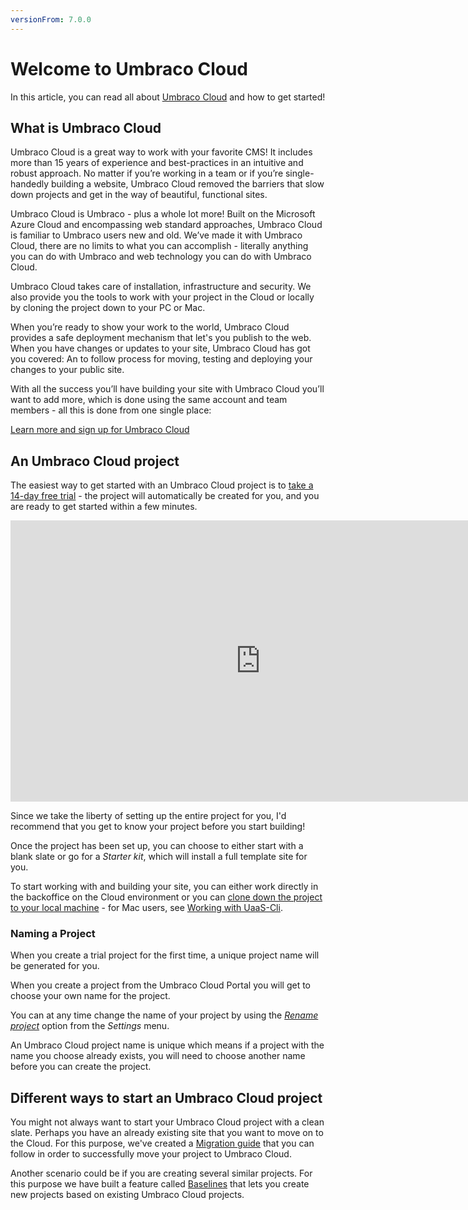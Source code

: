 ```yaml
---
versionFrom: 7.0.0
---
```


# Welcome to Umbraco Cloud

In this article, you can read all about [Umbraco Cloud](https://umbraco.com/products/umbraco-cloud/) and how to get started!

## What is Umbraco Cloud

Umbraco Cloud is a great way to work with your favorite CMS! It includes more than 15 years of experience and best-practices in an intuitive and robust approach. No matter if you’re working in a team or if you’re single-handedly building a website, Umbraco Cloud removed the barriers that slow down projects and get in the way of beautiful, functional sites.

Umbraco Cloud is Umbraco - plus a whole lot more! Built on the Microsoft Azure Cloud and encompassing web standard approaches, Umbraco Cloud is familiar to Umbraco users new and old. We’ve made it with Umbraco Cloud, there are no limits to what you can accomplish - literally anything you can do with Umbraco and web technology you can do with Umbraco Cloud.

Umbraco Cloud takes care of installation, infrastructure and security. We also provide you the tools to work with your project in the Cloud or locally by cloning the project down to your PC or Mac.

When you’re ready to show your work to the world, Umbraco Cloud provides a safe deployment mechanism that let's you publish to the web. When you have changes or updates to your site, Umbraco Cloud has got you covered: An to follow process for moving, testing and deploying your changes to your public site.

With all the success you’ll have building your site with Umbraco Cloud you’ll want to add more, which is done using the same account and team members - all this is done from one single place:

[Learn more and sign up for Umbraco Cloud](https://umbraco.com/campaigns/try-umbraco-today/)

## An Umbraco Cloud project

The easiest way to get started with an Umbraco Cloud project is to [take a 14-day free trial](https://umbraco.com/?product_tour_id=103162) - the project will automatically be created for you, and you are ready to get started within a few minutes.

<iframe width="800" height="450" src="https://www.youtube.com/embed/iM0DTj1SgAY" frameborder="0" allow="autoplay; encrypted-media" allowfullscreen></iframe>

Since we take the liberty of setting up the entire project for you, I'd recommend that you get to know your project before you start building!

Once the project has been set up, you can choose to either start with a blank slate or go for a *Starter kit*, which will install a full template site for you.

To start working with and building your site, you can either work directly in the backoffice on the Cloud environment or you can [clone down the project to your local machine](../set-up/working-locally) - for Mac users, see [Working with UaaS-Cli](../Set-up/working-with-uaas-cli).

### Naming a Project

When you create a trial project for the first time, a unique project name will be generated for you.

When you create a project from the Umbraco Cloud Portal you will get to choose your own name for the project.

You can at any time change the name of your project by using the [*Rename project*](../Set-up/project-settings/#renaming-and-deleting) option from the *Settings* menu.

An Umbraco Cloud project name is unique which means if a project with the name you choose already exists, you will need to choose another name before you can create the project.

## Different ways to start an Umbraco Cloud project

You might not always want to start your Umbraco Cloud project with a clean slate. Perhaps you have an already existing site that you want to move on to the Cloud. For this purpose, we've created a [Migration guide](migrate-existing-site) that you can follow in order to successfully move your project to Umbraco Cloud.

Another scenario could be if you are creating several similar projects. For this purpose we have built a feature called [Baselines](Baselines) that lets you create new projects based on existing Umbraco Cloud projects.
